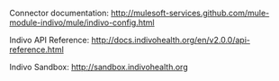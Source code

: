 Connector documentation: http://mulesoft-services.github.com/mule-module-indivo/mule/indivo-config.html

Indivo API Reference: http://docs.indivohealth.org/en/v2.0.0/api-reference.html

Indivo Sandbox: http://sandbox.indivohealth.org